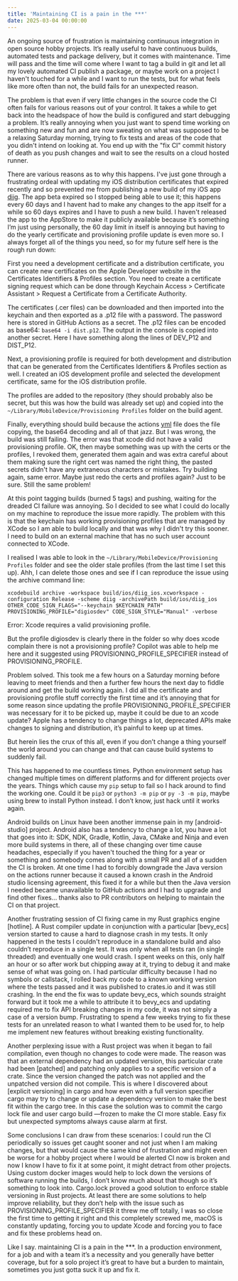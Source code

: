 ```yaml
---
title: 'Maintaining CI is a pain in the ***'
date: 2025-03-04 00:00:00
---
```


An ongoing source of frustration is maintaining continuous integration in open source hobby projects. It’s really useful to have continuous builds, automated tests and package delivery, but it comes with maintenance. Time will pass and the time will come where I want to tag a build in git and let all my lovely automated CI publish a package, or maybe work on a project I haven't touched for a while and I want to run the tests, but for what feels like more often than not, the build fails for an unexpected reason.

The problem is that even if very little changes in the source code the CI often fails for various reasons out of your control. It takes a while to get back into the headspace of how the build is configured and start debugging a problem. It’s really annoying when you just want to spend time working on something new and fun and are now sweating on what was supposed to be a relaxing Saturday morning, trying to fix tests and areas of the code that you didn't intend on looking at. You end up with the "fix CI" commit history of death as you push changes and wait to see the results on a cloud hosted runner.

There are various reasons as to why this happens. I've just gone through a frustrating ordeal with updating my iOS distribution certificates that expired recently and so prevented me from publishing a new build of my iOS app [diig](https://github.com/polymonster/diig). The app beta expired so I stopped being able to use it; this happens every 60 days and I havent had to make any changes to the app itself for a while so 60 days expires and I have to push a new build. I haven't released the app to the AppStore to make it publicly available because it’s something I’m just using personally, the 60 day limit in itself is annoying but having to do the yearly certificate and provisioning profile update is even more so. I always forget all of the things you need, so for my future self here is the rough run down:

First you need a development certificate and a distribution certificate, you can create new certificates on the Apple Developer website in the Certificates Identifiers & Profiles section. You need to create a certificate signing request which can be done through Keychain Access > Certificate Assistant > Request a Certificate from a Certificate Authority.

The certificates (.cer files) can be downloaded and then imported into the keychain and then exported as a .p12 file with a password. The password here is stored in GitHub Actions as a secret. The .p12 files can be encoded as base64: `base64 -i dist.p12`. The output in the console is copied into another secret. Here I have something along the lines of DEV_P12 and DIST_P12.

Next, a provisioning profile is required for both development and distribution that can be generated from the Certificates Identifiers & Profiles section as well. I created an iOS development profile and selected the development certificate, same for the iOS distribution profile.

The profiles are added to the repository (they should probably also be secret, but this was how the build was already set up) and copied into the `~/Library/MobileDevice/Provisioning Profiles` folder on the build agent.

Finally, everything should build because the actions [yml](https://github.com/polymonster/diig/blob/main/.github/workflows/release_testflight.yml) file does the file copying, the base64 decoding and all of that jazz. But I was wrong, the build was still failing. The error was that xcode did not have a valid provisioning profile. OK, then maybe something was up with the certs or the profiles, I revoked them, generated them again and was extra careful about them making sure the right cert was named the right thing, the pasted secrets didn't have any extraneous characters or mistakes. Try building again, same error. Maybe just redo the certs and profiles again? Just to be sure. Still the same problem!

At this point tagging builds (burned 5 tags) and pushing, waiting for the dreaded CI failure was annoying. So I decided to see what I could do locally on my machine to reproduce the issue more rapidly. The problem with this is that the keychain has working provisioning profiles that are managed by XCode so I am able to build locally and that was why I didn't try this sooner. I need to build on an external machine that has no such user account connected to XCode.

I realised I was able to look in the `~/Library/MobileDevice/Provisioning Profiles` folder and see the older stale profiles (from the last time I set this up). Ahh, I can delete those ones and see if I can reproduce the issue using the archive command line:

`xcodebuild archive -workspace build/ios/diig_ios.xcworkspace -configuration Release -scheme diig -archivePath build/ios/diig_ios OTHER_CODE_SIGN_FLAGS="--keychain $KEYCHAIN_PATH" PROVISIONING_PROFILE="digiosdev" CODE_SIGN_STYLE="Manual" -verbose`

Error: Xcode requires a valid provisioning profile.

But the profile digiosdev is clearly there in the folder so why does xcode complain there is not a provisioning profile? Copilot was able to help me here and it suggested using PROVISIONING_PROFILE_SPECIFIER instead of PROVISIONING_PROFILE.

Problem solved. This took me a few hours on a Saturday morning before leaving to meet friends and then a further few hours the next day to fiddle around and get the build working again. I did all the certificate and provisioning profile stuff correctly the first time and it’s annoying that for some reason since updating the profile PROVISIONING_PROFILE_SPECIFIER was necessary for it to be picked up, maybe it could be due to an xcode update? Apple has a tendency to change things a lot, deprecated APIs make changes to signing and distribution, it’s painful to keep up at times.

But herein lies the crux of this all, even if you don’t change a thing yourself the world around you can change and that can cause build systems to suddenly fail.

This has happened to me countless times. Python environment setup has changed multiple times on different platforms and for different projects over the years. Things which cause my `pip` setup to fail so I hack around to find the working one. Could it be `pip3` or `python3 -m pip` or `py -3 -m pip`, maybe using brew to install Python instead. I don’t know, just hack until it works again.

Android builds on Linux have been another immense pain in my [android-studio] project. Android also has a tendency to change a lot, you have a lot that goes into it: SDK, NDK, Gradle, Kotlin, Java, CMake and Ninja and even more build systems in there, all of these changing over time cause headaches, especially if you haven't touched the thing for a year or something and somebody comes along with a small PR and all of a sudden the CI is broken. At one time I had to forcibly downgrade the Java version on the actions runner because it caused a known crash in the Android studio licensing agreement, this fixed it for a while but then the Java version I needed became unavailable to GitHub actions and I had to upgrade and find other fixes… thanks also to PR contributors on helping to maintain the CI on that project.

Another frustrating session of CI fixing came in my Rust graphics engine [hotline]. A Rust compiler update in conjunction with a particular [bevy_ecs] version started to cause a hard to diagnose crash in my tests. It only happened in the tests I couldn't reproduce in a standalone build and also couldn’t reproduce in a single test. It was only when all tests ran (in single threaded) and eventually one would crash. I spent weeks on this, only half an hour or so after work but chipping away at it, trying to debug it and make sense of what was going on. I had particular difficulty because I had no symbols or callstack, I rolled back my code to a known working version where the tests passed and it was published to crates.io and it was still crashing. In the end the fix was to update bevy_ecs, which sounds straight forward but it took me a while to attribute it to bevy_ecs and updating required me to fix API breaking changes in my code, it was not simply a case of a version bump. Frustrating to spend a few weeks trying to fix these tests for an unrelated reason to what I wanted them to be used for, to help me implement new features without breaking existing functionality.

Another perplexing issue with a Rust project was when it began to fail compilation, even though no changes to code were made. The reason was that an external dependency had an updated version, this particular crate had been [patched] and patching only applies to a specific version of a crate. Since the version changed the patch was not applied and the unpatched version did not compile. This is where I discovered about [explicit versioning] in cargo and how even with a full version specifier cargo may try to change or update a dependency version to make the best fit within the cargo tree. In this case the solution was to commit the cargo lock file and user cargo build —frozen to make the CI more stable. Easy fix but unexpected symptoms always cause alarm at first.

Some conclusions I can draw from these scenarios: I could run the CI periodically so issues get caught sooner and not just when I am making changes, but that would cause the same kind of frustration and might even be worse for a hobby project where I would be alerted CI now is broken and now I know I have to fix it at some point, it might detract from other projects. Using custom docker images would help to lock down the versions of software running the builds, I don’t know much about that though so it’s something to look into. Cargo.lock proved a good solution to enforce stable versioning in Rust projects. At least there are some solutions to help improve reliability, but they don’t help with the issue such as PROVISIONING_PROFILE_SPECIFIER it threw me off totally, I was so close the first time to getting it right and this completely screwed me, macOS is constantly updating, forcing you to update Xcode and forcing you to face and fix these problems head on.

Like I say. maintaining CI is a pain in the ***. In a production environment, for a job and with a team it’s a necessity and you generally have better coverage, but for a solo project it’s great to have but a burden to maintain, sometimes you just gotta suck it up and fix it.
